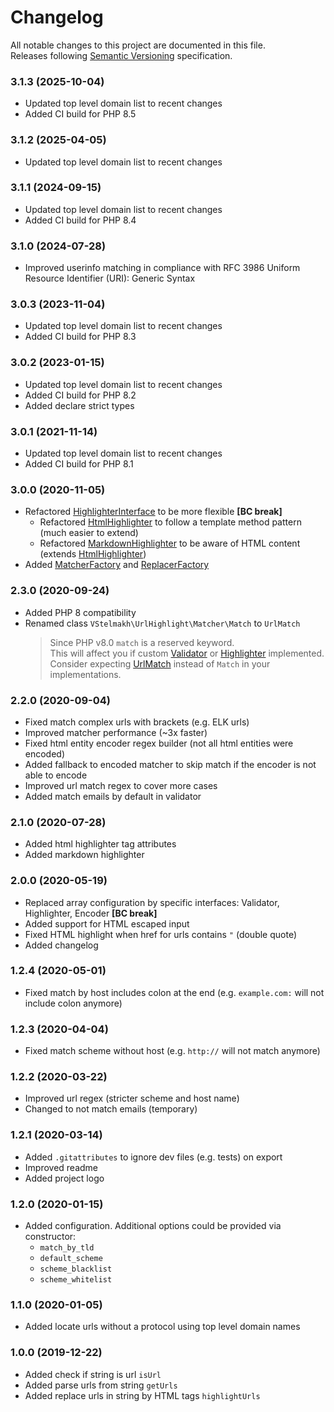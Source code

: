 # Changelog
All notable changes to this project are documented in this file.  
Releases following [Semantic Versioning](https://semver.org/spec/v2.0.0.html) specification.  

### 3.1.3 (2025-10-04)
- Updated top level domain list to recent changes
- Added CI build for PHP 8.5

### 3.1.2 (2025-04-05)
- Updated top level domain list to recent changes

### 3.1.1 (2024-09-15)
- Updated top level domain list to recent changes
- Added CI build for PHP 8.4

### 3.1.0 (2024-07-28)
- Improved userinfo matching in compliance with RFC 3986 Uniform Resource Identifier (URI): Generic Syntax

### 3.0.3 (2023-11-04)
- Updated top level domain list to recent changes
- Added CI build for PHP 8.3

### 3.0.2 (2023-01-15)
- Updated top level domain list to recent changes
- Added CI build for PHP 8.2
- Added declare strict types

### 3.0.1 (2021-11-14)
- Updated top level domain list to recent changes
- Added CI build for PHP 8.1

### 3.0.0 (2020-11-05)
- Refactored [HighlighterInterface](./src/Highlighter/HighlighterInterface.php) to be more flexible **\[BC break\]**
  - Refactored [HtmlHighlighter](./src/Highlighter/HtmlHighlighter.php) to follow a template method pattern (much easier to extend)
  - Refactored [MarkdownHighlighter](./src/Highlighter/MarkdownHighlighter.php) to be aware of HTML content (extends [HtmlHighlighter](./src/Highlighter/HtmlHighlighter.php))
- Added [MatcherFactory](./src/Matcher/MatcherFactory.php) and [ReplacerFactory](./src/Replacer/ReplacerFactory.php)

### 2.3.0 (2020-09-24)
- Added PHP 8 compatibility
- Renamed class `VStelmakh\UrlHighlight\Matcher\Match` to `UrlMatch`
  > Since PHP v8.0 `match` is a reserved keyword.  
  > This will affect you if custom [Validator](./README.md#validator) or [Highlighter](./README.md#highlighter) implemented.
  > Consider expecting [UrlMatch](./src/Matcher/UrlMatch.php) instead of `Match` in your implementations.

### 2.2.0 (2020-09-04)
- Fixed match complex urls with brackets (e.g. ELK urls)
- Improved matcher performance (~3x faster)
- Fixed html entity encoder regex builder (not all html entities were encoded)
- Added fallback to encoded matcher to skip match if the encoder is not able to encode
- Improved url match regex to cover more cases
- Added match emails by default in validator

### 2.1.0 (2020-07-28)
- Added html highlighter tag attributes
- Added markdown highlighter

### 2.0.0 (2020-05-19)
- Replaced array configuration by specific interfaces: Validator, Highlighter, Encoder **\[BC break\]**
- Added support for HTML escaped input
- Fixed HTML highlight when href for urls contains `"` (double quote)
- Added changelog

### 1.2.4 (2020-05-01)
- Fixed match by host includes colon at the end (e.g. `example.com:` will not include colon anymore)

### 1.2.3 (2020-04-04)
- Fixed match scheme without host (e.g. `http://` will not match anymore)

### 1.2.2 (2020-03-22)
- Improved url regex (stricter scheme and host name)
- Changed to not match emails (temporary)

### 1.2.1 (2020-03-14)
- Added `.gitattributes` to ignore dev files (e.g. tests) on export
- Improved readme
- Added project logo

### 1.2.0 (2020-01-15)
- Added configuration. Additional options could be provided via constructor:
  - `match_by_tld`
  - `default_scheme`
  - `scheme_blacklist`
  - `scheme_whitelist`

### 1.1.0 (2020-01-05)
- Added locate urls without a protocol using top level domain names

### 1.0.0 (2019-12-22)
- Added check if string is url `isUrl`
- Added parse urls from string `getUrls`
- Added replace urls in string by HTML tags `highlightUrls`
